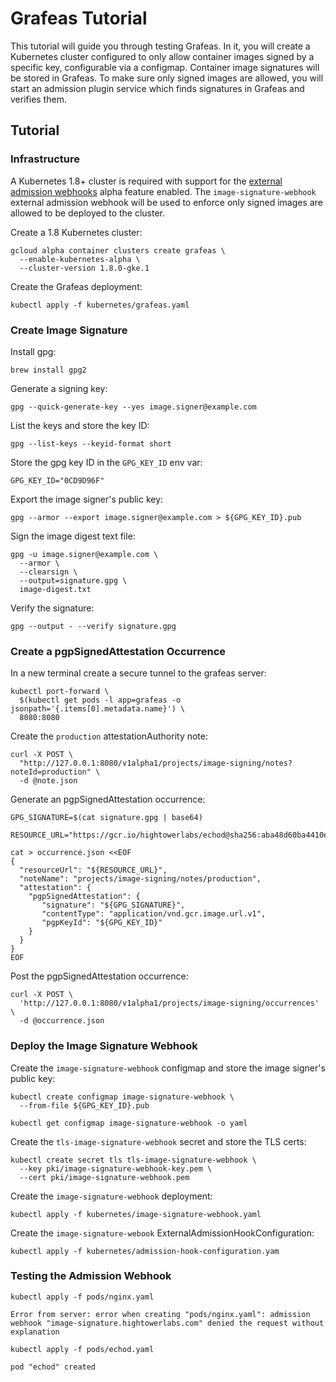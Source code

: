# Grafeas Tutorial

This tutorial will guide you through testing Grafeas.  In it, you will create a Kubernetes cluster configured to only allow container images signed by a specific key, configurable via a configmap.  Container image signatures will be stored in Grafeas.  To make sure only signed images are allowed, you will start an admission plugin service which finds signatures in Grafeas and verifies them.

## Tutorial

### Infrastructure

A Kubernetes 1.8+ cluster is required with support for the [external admission webhooks](https://kubernetes.io/docs/admin/extensible-admission-controllers/#external-admission-webhooks) alpha feature enabled. The `image-signature-webhook` external admission webhook will be used to enforce only signed images are allowed to be deployed to the cluster.

Create a 1.8 Kubernetes cluster:

```
gcloud alpha container clusters create grafeas \
  --enable-kubernetes-alpha \
  --cluster-version 1.8.0-gke.1
```

Create the Grafeas deployment:

```
kubectl apply -f kubernetes/grafeas.yaml
```

### Create Image Signature 

Install gpg:

```
brew install gpg2
```

Generate a signing key:

```
gpg --quick-generate-key --yes image.signer@example.com 
```

List the keys and store the key ID:

```
gpg --list-keys --keyid-format short
```

Store the gpg key ID in the `GPG_KEY_ID` env var:

```
GPG_KEY_ID="0CD9D96F"
```

Export the image signer's public key:

```
gpg --armor --export image.signer@example.com > ${GPG_KEY_ID}.pub
```

Sign the image digest text file:

```
gpg -u image.signer@example.com \
  --armor \
  --clearsign \
  --output=signature.gpg \
  image-digest.txt
```

Verify the signature:

```
gpg --output - --verify signature.gpg
```

### Create a pgpSignedAttestation Occurrence

In a new terminal create a secure tunnel to the grafeas server:

```
kubectl port-forward \
  $(kubectl get pods -l app=grafeas -o jsonpath='{.items[0].metadata.name}') \
  8080:8080
```

Create the `production` attestationAuthority note:

```
curl -X POST \
  "http://127.0.0.1:8080/v1alpha1/projects/image-signing/notes?noteId=production" \
  -d @note.json
```

Generate an pgpSignedAttestation occurrence:

```
GPG_SIGNATURE=$(cat signature.gpg | base64)
```

```
RESOURCE_URL="https://gcr.io/hightowerlabs/echod@sha256:aba48d60ba4410ec921f9d2e8169236c57660d121f9430dc9758d754eec8f887"
```

```
cat > occurrence.json <<EOF
{
  "resourceUrl": "${RESOURCE_URL}",
  "noteName": "projects/image-signing/notes/production",
  "attestation": {
    "pgpSignedAttestation": {
       "signature": "${GPG_SIGNATURE}",
       "contentType": "application/vnd.gcr.image.url.v1",
       "pgpKeyId": "${GPG_KEY_ID}"
    }
  }
}
EOF
```

Post the pgpSignedAttestation occurrence:

```
curl -X POST \
  'http://127.0.0.1:8080/v1alpha1/projects/image-signing/occurrences' \
  -d @occurrence.json
```

### Deploy the Image Signature Webhook

Create the `image-signature-webhook` configmap and store the image signer's public key: 

```
kubectl create configmap image-signature-webhook \
  --from-file ${GPG_KEY_ID}.pub
```

```
kubectl get configmap image-signature-webhook -o yaml
```

Create the `tls-image-signature-webhook` secret and store the TLS certs:

```
kubectl create secret tls tls-image-signature-webhook \
  --key pki/image-signature-webhook-key.pem \
  --cert pki/image-signature-webhook.pem
```

Create the `image-signature-webhook` deployment:

```
kubectl apply -f kubernetes/image-signature-webhook.yaml 
```

Create the `image-signature-webook` ExternalAdmissionHookConfiguration:

```
kubectl apply -f kubernetes/admission-hook-configuration.yam
```

### Testing the Admission Webhook

```
kubectl apply -f pods/nginx.yaml
```

```
Error from server: error when creating "pods/nginx.yaml": admission webhook "image-signature.hightowerlabs.com" denied the request without explanation
```

```
kubectl apply -f pods/echod.yaml 
```
```
pod "echod" created
```
